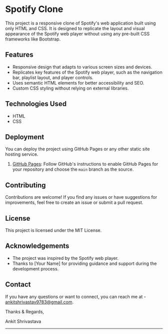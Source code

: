 # Spotify Clone

This project is a responsive clone of Spotify's web application built using only HTML and CSS. It is designed to replicate the layout and visual appearance of the Spotify web player without using any pre-built CSS frameworks like Bootstrap.





## Features

- Responsive design that adapts to various screen sizes and devices.
- Replicates key features of the Spotify web player, such as the navigation bar, playlist layout, and player controls.
- Uses semantic HTML elements for better accessibility and SEO.
- Custom CSS styling without relying on external libraries.

## Technologies Used

- HTML
- CSS




## Deployment

You can deploy the project using GitHub Pages or any other static site hosting service.

1. [GitHub Pages](https://pages.github.com/): Follow GitHub's instructions to enable GitHub Pages for your repository and choose the `main` branch as the source.

## Contributing

Contributions are welcome! If you find any issues or have suggestions for improvements, feel free to create an issue or submit a pull request.

## License

This project is licensed under the MIT License.

## Acknowledgements

- The project was inspired by the Spotify web player.
- Thanks to [Your Name] for providing guidance and support during the development process.

## Contact

If you have any questions or want to connect, you can reach me at - ankitshrivastav9783@gmail.com.

Thanks & Regards,

Ankit Shrivastava

---
